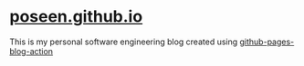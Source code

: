 # [poseen.github.io](poseen.github.io)
This is my personal software engineering blog created using [github-pages-blog-action](https://github.com/kamranahmedse/github-pages-blog-action)